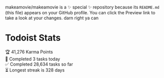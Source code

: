 makeamovie/makeamovie is a ✨ special ✨ repository because its `README.md` (this file) appears on your GitHub profile.
You can click the Preview link to take a look at your changes. darn right ya can

# Todoist Stats

<!-- TODO-IST:START -->
🏆  41,276 Karma Points           
🌸  Completed 3 tasks today           
✅  Completed 28,634 tasks so far           
⏳  Longest streak is 328 days
<!-- TODO-IST:END -->